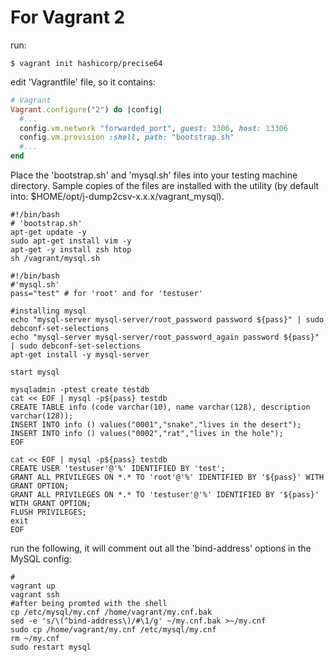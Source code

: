 
# For Vagrant 2 #

run:
~~~
$ vagrant init hashicorp/precise64
~~~
edit 'Vagrantfile' file, so it contains:
~~~ruby
# Vagrant
Vagrant.configure("2") do |config|
  #...
  config.vm.network "forwarded_port", guest: 3306, host: 13306
  config.vm.provision :shell, path: "bootstrap.sh"
  #...
end
~~~

Place the 'bootstrap.sh' and 'mysql.sh' files into your testing machine directory.
Sample copies of the files are installed with the utility (by default into: $HOME/opt/j-dump2csv-x.x.x/vagrant_mysql).

~~~
#!/bin/bash
# 'bootstrap.sh'
apt-get update -y 
sudo apt-get install vim -y
apt-get -y install zsh htop
sh /vagrant/mysql.sh
~~~

~~~
#!/bin/bash
#'mysql.sh'
pass="test" # for 'root' and for 'testuser'

#installing mysql
echo "mysql-server mysql-server/root_password password ${pass}" | sudo debconf-set-selections
echo "mysql-server mysql-server/root_password_again password ${pass}" | sudo debconf-set-selections
apt-get install -y mysql-server

start mysql

mysqladmin -ptest create testdb
cat << EOF | mysql -p${pass} testdb
CREATE TABLE info (code varchar(10), name varchar(128), description varchar(128));
INSERT INTO info () values("0001","snake","lives in the desert");
INSERT INTO info () values("0002","rat","lives in the hole");
EOF

cat << EOF | mysql -p${pass} testdb
CREATE USER 'testuser'@'%' IDENTIFIED BY 'test';
GRANT ALL PRIVILEGES ON *.* TO 'root'@'%' IDENTIFIED BY '${pass}' WITH GRANT OPTION;
GRANT ALL PRIVILEGES ON *.* TO 'testuser'@'%' IDENTIFIED BY '${pass}' WITH GRANT OPTION;
FLUSH PRIVILEGES;
exit
EOF
~~~

run the following, it will comment out all the 'bind-address' options in the MySQL config:
~~~
#
vagrant up
vagrant ssh
#after being promted with the shell 
cp /etc/mysql/my.cnf /home/vagrant/my.cnf.bak
sed -e 's/\(^bind-address\)/#\1/g' ~/my.cnf.bak >~/my.cnf
sudo cp /home/vagrant/my.cnf /etc/mysql/my.cnf
rm ~/my.cnf
sudo restart mysql
~~~
